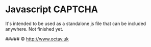 # Javascript CAPTCHA

It's intended to be used as a standalone js file that can be included anywhere.
Not finished yet.

##### &copy; http://www.octav.uk